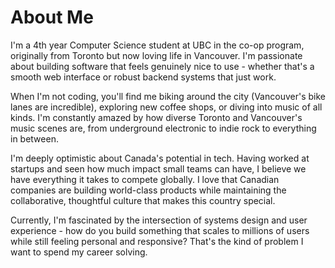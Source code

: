 # About Me

I'm a 4th year Computer Science student at UBC in the co-op program, originally from Toronto but now loving life in Vancouver. I'm passionate about building software that feels genuinely nice to use - whether that's a smooth web interface or robust backend systems that just work.

When I'm not coding, you'll find me biking around the city (Vancouver's bike lanes are incredible), exploring new coffee shops, or diving into music of all kinds. I'm constantly amazed by how diverse Toronto and Vancouver's music scenes are, from underground electronic to indie rock to everything in between.

I'm deeply optimistic about Canada's potential in tech. Having worked at startups and seen how much impact small teams can have, I believe we have everything it takes to compete globally. I love that Canadian companies are building world-class products while maintaining the collaborative, thoughtful culture that makes this country special.

Currently, I'm fascinated by the intersection of systems design and user experience - how do you build something that scales to millions of users while still feeling personal and responsive? That's the kind of problem I want to spend my career solving.